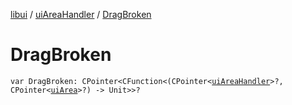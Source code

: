 [libui](../README.md) / [uiAreaHandler](README.md) / [DragBroken](-drag-broken.md)

# DragBroken

`var DragBroken: CPointer<CFunction<(CPointer<`[`uiAreaHandler`](README.md)`>?, CPointer<`[`uiArea`](../ui-area.md)`>?) -> Unit>>?`
